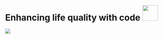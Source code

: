 
# Enhancing life quality with code <img src="https://user-images.githubusercontent.com/78619091/232625578-7c7c98ec-b972-43c2-a6ee-78e36a877395.png" width="50" height="50" /> 
![](https://komarev.com/ghpvc/?username=your-github-sidiik&color=blueviolet&style=flat-square)






